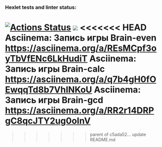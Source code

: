 ### Hexlet tests and linter status:
[![Actions Status](https://github.com/JuliaMezenova/python-project-49/workflows/hexlet-check/badge.svg)](https://github.com/JuliaMezenova/python-project-49/actions)
<a href="https://codeclimate.com/github/JuliaMezenova/python-project-49/maintainability"><img src="https://api.codeclimate.com/v1/badges/60ec1ecaeff526bb716e/maintainability" /></a>
<<<<<<< HEAD
Asciinema: Запись игры Brain-even  https://asciinema.org/a/REsMCpf3oyTbVfENc6LkHudiT
Asciinema: Запись игры Brain-calc  https://asciinema.org/a/q7b4gH0fOEwqqTd8b7VhINKoU
Asciinema: Запись игры Brain-gcd  https://asciinema.org/a/RR2r14DRPgC8qcJTY2ug0oInV
=======
>>>>>>> parent of c5ada52... update README.md
